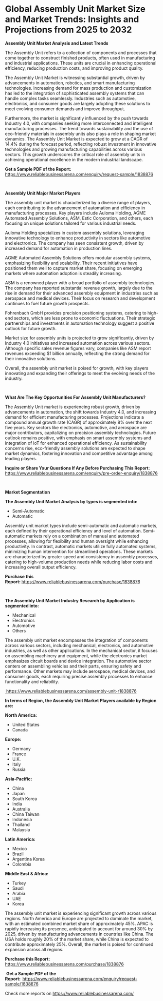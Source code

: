 <p><h1>Global Assembly Unit Market Size and Market Trends: Insights and Projections from 2025 to 2032</h1></p><p><strong>Assembly Unit Market Analysis and Latest Trends</strong></p>
<p><p>The Assembly Unit refers to a collection of components and processes that come together to construct finished products, often used in manufacturing and industrial applications. These units are crucial in enhancing operational efficiency, reducing production costs, and improving product quality. </p><p>The Assembly Unit Market is witnessing substantial growth, driven by advancements in automation, robotics, and smart manufacturing technologies. Increasing demand for mass production and customization has led to the integration of sophisticated assembly systems that can handle complex tasks seamlessly. Industries such as automotive, electronics, and consumer goods are largely adopting these solutions to meet evolving consumer demands and improve throughput.</p><p>Furthermore, the market is significantly influenced by the push towards Industry 4.0, with companies seeking more interconnected and intelligent manufacturing processes. The trend towards sustainability and the use of eco-friendly materials in assembly units also plays a role in shaping market dynamics. The Assembly Unit Market is expected to grow at a CAGR of 14.4% during the forecast period, reflecting robust investment in innovative technologies and growing manufacturing capabilities across various sectors. This growth underscores the critical role of assembly units in achieving operational excellence in the modern industrial landscape.</p></p>
<p><strong>Get a Sample PDF of the Report:&nbsp;</strong> <a href="https://www.reliablebusinessarena.com/enquiry/request-sample/1838876?utm_campaign=2938&utm_medium=2&utm_source=Github&utm_content=ia&utm_term=10042025&utm_id=assembly-unit">https://www.reliablebusinessarena.com/enquiry/request-sample/1838876</a></p>
<p>&nbsp;</p>
<p><strong>Assembly Unit Major Market Players</strong></p>
<p><p>The assembly unit market is characterized by a diverse range of players, each contributing to the advancement of automation and efficiency in manufacturing processes. Key players include Auloma Holding, AGME Automated Assembly Solutions, ASM, Estic Corporation, and others, each focusing on unique solutions tailored for various industrial needs.</p><p>Auloma Holding specializes in custom assembly solutions, leveraging innovative technology to enhance productivity in sectors like automotive and electronics. The company has seen consistent growth, driven by increased demand for automation in production lines. </p><p>AGME Automated Assembly Solutions offers modular assembly systems, emphasizing flexibility and scalability. Their recent initiatives have positioned them well to capture market share, focusing on emerging markets where automation adoption is steadily increasing.</p><p>ASM is a renowned player with a broad portfolio of assembly technologies. The company has reported substantial revenue growth, largely due to the rise in demand for their advanced assembly equipment in industries such as aerospace and medical devices. Their focus on research and development continues to fuel future growth prospects.</p><p>Fohrenbach GmbH provides precision positioning systems, catering to high-end sectors, which are less prone to economic fluctuations. Their strategic partnerships and investments in automation technology suggest a positive outlook for future growth.</p><p>Market size for assembly units is projected to grow significantly, driven by Industry 4.0 initiatives and increased automation across various sectors. Although specific sales revenue figures vary, companies like ASM report revenues exceeding $1 billion annually, reflecting the strong demand for their innovative solutions.</p><p>Overall, the assembly unit market is poised for growth, with key players innovating and expanding their offerings to meet the evolving needs of the industry.</p></p>
<p>&nbsp;</p>
<p><strong>What Are The Key Opportunities For Assembly Unit Manufacturers?</strong></p>
<p><p>The Assembly Unit market is experiencing robust growth, driven by advancements in automation, the shift towards Industry 4.0, and increasing demand for efficient manufacturing processes. Projections indicate a compound annual growth rate (CAGR) of approximately 8% over the next five years. Key sectors like electronics, automotive, and aerospace are major contributors, capitalizing on precision assembly technologies. Future outlook remains positive, with emphasis on smart assembly systems and integration of IoT for enhanced operational efficiency. As sustainability concerns rise, eco-friendly assembly solutions are expected to shape market dynamics, fostering innovation and competitive advantage among leading players.</p></p>
<p><strong>Inquire or Share Your Questions If Any Before Purchasing This Report:</strong> <a href="https://www.reliablebusinessarena.com/enquiry/pre-order-enquiry/1838876?utm_campaign=2938&utm_medium=2&utm_source=Github&utm_content=ia&utm_term=10042025&utm_id=assembly-unit">https://www.reliablebusinessarena.com/enquiry/pre-order-enquiry/1838876</a></p>
<p>&nbsp;</p>
<p><strong>Market Segmentation</strong></p>
<p><strong>The Assembly Unit Market Analysis by types is segmented into:</strong></p>
<p><ul><li>Semi-Automatic</li><li>Automatic</li></ul></p>
<p><p>Assembly unit market types include semi-automatic and automatic markets, each defined by their operational efficiency and level of automation. Semi-automatic markets rely on a combination of manual and automated processes, allowing for flexibility and human oversight while enhancing productivity. In contrast, automatic markets utilize fully automated systems, minimizing human intervention for streamlined operations. These markets are characterized by greater speed and consistency in assembly processes, catering to high-volume production needs while reducing labor costs and increasing overall output efficiency.</p></p>
<p><strong>Purchase this Report:&nbsp;</strong><a href="https://www.reliablebusinessarena.com/purchase/1838876?utm_campaign=2938&utm_medium=2&utm_source=Github&utm_content=ia&utm_term=10042025&utm_id=assembly-unit">https://www.reliablebusinessarena.com/purchase/1838876</a></p>
<p>&nbsp;</p>
<p><strong>The Assembly Unit Market Industry Research by Application is segmented into:</strong></p>
<p><ul><li>Mechanical</li><li>Electronics</li><li>Automotive</li><li>Others</li></ul></p>
<p><p>The assembly unit market encompasses the integration of components across various sectors, including mechanical, electronics, and automotive industries, as well as other applications. In the mechanical sector, it focuses on assembling machinery and equipment, while the electronics market emphasizes circuit boards and device integration. The automotive sector centers on assembling vehicles and their parts, ensuring safety and performance. Other markets may include aerospace, medical devices, and consumer goods, each requiring precise assembly processes to enhance functionality and reliability.</p></p>
<p><a href="https://www.reliablebusinessarena.com/assembly-unit-r1838876?utm_campaign=2938&utm_medium=2&utm_source=Github&utm_content=ia&utm_term=10042025&utm_id=assembly-unit">&nbsp;https://www.reliablebusinessarena.com/assembly-unit-r1838876</a></p>
<p><strong>In terms of Region, the Assembly Unit Market Players available by Region are:</strong></p>
<p>
    <p> <strong> North America: </strong>
        <ul>
            <li>United States</li>
            <li>Canada</li>
        </ul>
        </p> 
    <p> <strong> Europe: </strong>
        <ul>
            <li>Germany</li>
            <li>France</li>
            <li>U.K.</li>
            <li>Italy</li>
            <li>Russia</li>
        </ul>
        </p> 
    <p> <strong> Asia-Pacific: </strong>
        <ul>
            <li>China</li>
            <li>Japan</li>
            <li>South Korea</li>
            <li>India</li>
            <li>Australia</li>
            <li>China Taiwan</li>
            <li>Indonesia</li>
            <li>Thailand</li>
            <li>Malaysia</li>
        </ul>
        </p> 
    <p> <strong> Latin America: </strong>
        <ul>
            <li>Mexico</li>
            <li>Brazil</li>
            <li>Argentina Korea</li>
            <li>Colombia</li>
        </ul>
        </p> 
    <p> <strong> Middle East & Africa: </strong>
        <ul>
            <li>Turkey</li>
            <li>Saudi</li>
            <li>Arabia</li>
            <li>UAE</li>
            <li>Korea</li>
        </ul>
    </p>
    </p>
<p><p>The assembly unit market is experiencing significant growth across various regions. North America and Europe are projected to dominate the market, with an estimated combined market share of approximately 45%. APAC is rapidly increasing its presence, anticipated to account for around 30% by 2025, driven by manufacturing advancements in countries like China. The USA holds roughly 20% of the market share, while China is expected to contribute approximately 25%. Overall, the market is poised for continued expansion across all regions.</p></p>
<p><strong>Purchase this Report: </strong><a href="https://www.reliablebusinessarena.com/purchase/1838876?utm_campaign=2938&utm_medium=2&utm_source=Github&utm_content=ia&utm_term=10042025&utm_id=assembly-unit">https://www.reliablebusinessarena.com/purchase/1838876</a></p>
<p>&nbsp;<strong>Get a Sample PDF of the Report:&nbsp;&nbsp;</strong><a href="https://www.reliablebusinessarena.com/enquiry/request-sample/1838876?utm_campaign=2938&utm_medium=2&utm_source=Github&utm_content=ia&utm_term=10042025&utm_id=assembly-unit">https://www.reliablebusinessarena.com/enquiry/request-sample/1838876</a></p>
<p><strong></strong></p>
<p>Check more reports on <a href="https://www.reliablebusinessarena.com/?utm_campaign=2938&utm_medium=2&utm_source=Github&utm_content=ia&utm_term=10042025&utm_id=assembly-unit">https://www.reliablebusinessarena.com/</a></p>